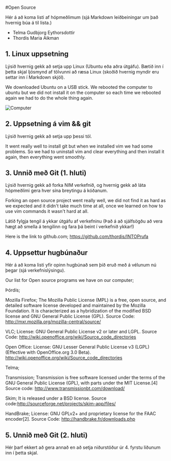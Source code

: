 #Open Source

Hér á að koma listi af hópmeðlimum (sjá Markdown leiðbeiningar um það hvernig búa á til lista.)

* Telma Gudbjorg Eythorsdottir
* Thordis Maria Aikman

## 1. Linux uppsetning

Lýsið hvernig gekk að setja upp Linux (Ubuntu eða aðra útgáfu). Bætið inn í þetta skjal ljósmynd af tölvunni að ræsa Linux (skoðið hvernig myndir eru settar inn í Markdown skjöl).

We downloaded Ubuntu on a USB stick. We rebooted the computer to ubuntu but we did not install it on the computer so each time we rebooted again we had to do the whole thing again.

![Computer](http://i.imgur.com/bbLztcy.jpg)

## 2. Uppsetning á vim && git

Lýsið hvernig gekk að setja upp þessi tól.

It went really well to install git but when we installed vim we had some problems. So we had to uninstall vim and clear everything and then install it again, then everything went smoothly.

## 3. Unnið með Git (1. hluti)

Lýsið hvernig gekk að forka NIM verkefnið, og hvernig gekk að láta hópmeðlimi gera hver sína breytingu á kóðanum.

Forking an open source project went really well, we did not find it as hard as we expected and it didn't take much time at all, once we learned on how to use vim commands it wasn't hard at all.

Látið fylgja tengil á ykkar útgáfu af verkefninu (Það á að sjálfsögðu að vera hægt að smella á tengilinn og fara þá beint í verkefnið ykkar!)

Here is the link to github.com; https://github.com/thordis/INTOPrufa

## 4. Uppsettur hugbúnaður

Hér á að koma listi yfir opinn hugbúnað sem þið eruð með á vélunum nú þegar (sjá verkefnislýsingu).

Our list for Open source programs we have on our computer;

Þórdís;

Mozilla Firefox; The Mozilla Public License (MPL) is a free, open source, and detailed software license developed and maintained by the Mozilla Foundation. It is characterized as a hybridization of the modified BSD license and GNU General Public License (GPL). Source Code: http://mxr.mozilla.org/mozilla-central/source/

VLC; License: GNU General Public License v2 or later and LGPL. Source Code: http://wiki.openoffice.org/wiki/Source_code_directories 

Open Office: License: GNU Lesser General Public License v3 (LGPL) (Effective with OpenOffice.org 3.0 Beta).  http://wiki.openoffice.org/wiki/Source_code_directories

Telma;

Transmission; Transmission is free software licensed under the terms of the GNU General Public License (GPL), with parts under the MIT License.[4] Source code: http://www.transmissionbt.com/download/

Skim; It is released under a BSD license. Source code:http://sourceforge.net/projects/skim-app/files/

HandBrake; License: GNU GPLv2+ and proprietary license for the FAAC encoder[2]. Source Code: http://handbrake.fr/downloads.php


## 5. Unnið með Git (2. hluti)

Hér þarf ekkert að gera annað en að setja niðurstöður úr 4. fyrstu liðunum inn í þetta skjal.

